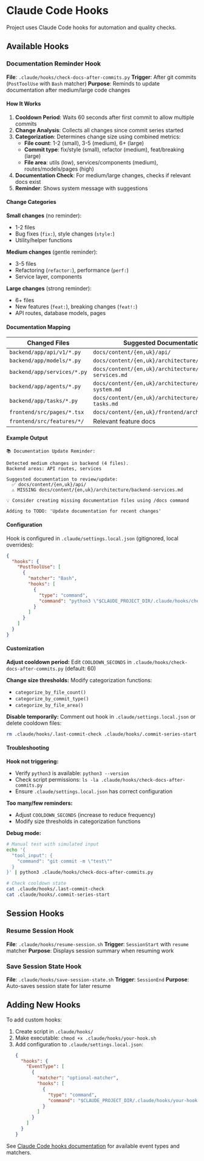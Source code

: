 # Claude Code Hooks

Project uses Claude Code hooks for automation and quality checks.

## Available Hooks

### Documentation Reminder Hook

**File**: `.claude/hooks/check-docs-after-commits.py`
**Trigger**: After git commits (`PostToolUse` with `Bash` matcher)
**Purpose**: Reminds to update documentation after medium/large code changes

#### How It Works

1. **Cooldown Period**: Waits 60 seconds after first commit to allow multiple commits
2. **Change Analysis**: Collects all changes since commit series started
3. **Categorization**: Determines change size using combined metrics:
   - **File count**: 1-2 (small), 3-5 (medium), 6+ (large)
   - **Commit type**: fix/style (small), refactor (medium), feat/breaking (large)
   - **File area**: utils (low), services/components (medium), routes/models/pages (high)
4. **Documentation Check**: For medium/large changes, checks if relevant docs exist
5. **Reminder**: Shows system message with suggestions

#### Change Categories

**Small changes** (no reminder):
- 1-2 files
- Bug fixes (`fix:`), style changes (`style:`)
- Utility/helper functions

**Medium changes** (gentle reminder):
- 3-5 files
- Refactoring (`refactor:`), performance (`perf:`)
- Service layer, components

**Large changes** (strong reminder):
- 6+ files
- New features (`feat:`), breaking changes (`feat!:`)
- API routes, database models, pages

#### Documentation Mapping

| Changed Files | Suggested Documentation |
|---------------|------------------------|
| `backend/app/api/v1/*.py` | `docs/content/{en,uk}/api/` |
| `backend/app/models/*.py` | `docs/content/{en,uk}/architecture/models.md` |
| `backend/app/services/*.py` | `docs/content/{en,uk}/architecture/backend-services.md` |
| `backend/app/agents/*.py` | `docs/content/{en,uk}/architecture/agent-system.md` |
| `backend/app/tasks/*.py` | `docs/content/{en,uk}/architecture/background-tasks.md` |
| `frontend/src/pages/*.tsx` | `docs/content/{en,uk}/frontend/architecture.md` |
| `frontend/src/features/*/` | Relevant feature docs |

#### Example Output

```
📚 Documentation Update Reminder:

Detected medium changes in backend (4 files).
Backend areas: API routes, services

Suggested documentation to review/update:
  ✅ docs/content/{en,uk}/api/
  ⚠️ MISSING docs/content/{en,uk}/architecture/backend-services.md

💡 Consider creating missing documentation files using /docs command

Adding to TODO: 'Update documentation for recent changes'
```

#### Configuration

Hook is configured in `.claude/settings.local.json` (gitignored, local overrides):

```json
{
  "hooks": {
    "PostToolUse": [
      {
        "matcher": "Bash",
        "hooks": [
          {
            "type": "command",
            "command": "python3 \"$CLAUDE_PROJECT_DIR/.claude/hooks/check-docs-after-commits.py\""
          }
        ]
      }
    ]
  }
}
```

#### Customization

**Adjust cooldown period:**
Edit `COOLDOWN_SECONDS` in `.claude/hooks/check-docs-after-commits.py` (default: 60)

**Change size thresholds:**
Modify categorization functions:
- `categorize_by_file_count()`
- `categorize_by_commit_type()`
- `categorize_by_file_area()`

**Disable temporarily:**
Comment out hook in `.claude/settings.local.json` or delete cooldown files:
```bash
rm .claude/hooks/.last-commit-check .claude/hooks/.commit-series-start
```

#### Troubleshooting

**Hook not triggering:**
- Verify `python3` is available: `python3 --version`
- Check script permissions: `ls -la .claude/hooks/check-docs-after-commits.py`
- Ensure `.claude/settings.local.json` has correct configuration

**Too many/few reminders:**
- Adjust `COOLDOWN_SECONDS` (increase to reduce frequency)
- Modify size thresholds in categorization functions

**Debug mode:**
```bash
# Manual test with simulated input
echo '{
  "tool_input": {
    "command": "git commit -m \"test\""
  }
}' | python3 .claude/hooks/check-docs-after-commits.py

# Check cooldown state
cat .claude/hooks/.last-commit-check
cat .claude/hooks/.commit-series-start
```

## Session Hooks

### Resume Session Hook

**File**: `.claude/hooks/resume-session.sh`
**Trigger**: `SessionStart` with `resume` matcher
**Purpose**: Displays session summary when resuming work

### Save Session State Hook

**File**: `.claude/hooks/save-session-state.sh`
**Trigger**: `SessionEnd`
**Purpose**: Auto-saves session state for later resume

## Adding New Hooks

To add custom hooks:

1. Create script in `.claude/hooks/`
2. Make executable: `chmod +x .claude/hooks/your-hook.sh`
3. Add configuration to `.claude/settings.local.json`:
   ```json
   {
     "hooks": {
       "EventType": [
         {
           "matcher": "optional-matcher",
           "hooks": [
             {
               "type": "command",
               "command": "$CLAUDE_PROJECT_DIR/.claude/hooks/your-hook.sh"
             }
           ]
         }
       ]
     }
   }
   ```

See [Claude Code hooks documentation](https://docs.claude.com/en/docs/claude-code/hooks.md) for available event types and matchers.
